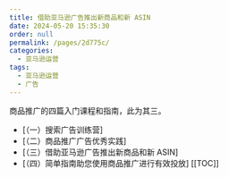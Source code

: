 ```yaml
---
title: 借助亚马逊广告推出新商品和新 ASIN
date: 2024-05-20 15:35:30
order: null
permalink: /pages/2d775c/
categories: 
  - 亚马逊运营
tags: 
  - 亚马逊运营
  - 广告
---
```


商品推广的四篇入门课程和指南，此为其三。

- [（一）搜索广告训练营]
- [（二）商品推广广告优秀实践]
- [（三）借助亚马逊广告推出新商品和新 ASIN]
- [（四）简单指南助您使用商品推广进行有效投放]
  [[TOC]]
